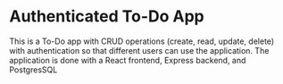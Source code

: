 # Authenticated To-Do App
This is a To-Do app with CRUD operations (create, read, update, delete) with authentication so that different users can use the application.
The application is done with a React frontend, Express backend, and PostgresSQL
